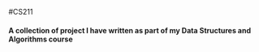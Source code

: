 #CS211
#### A collection of project I have written as part of my __Data Structures and Algorithms course__
